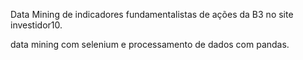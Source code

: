 Data Mining de indicadores fundamentalistas de ações da B3 no site investidor10.

data mining com selenium e processamento de dados com pandas.

